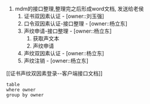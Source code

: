 1. mdm的接口整理,整理完之后形成word文档, 发送给老侯
	1. 证书双因素认证 - [owner::刘玉强]
	2. 口令双因素认证-接口整理 - [owner::杨立东]
	3. 声纹申请-接口整理  - [owner::杨立东]
		1. 获取声文本
		2. 声纹申请
	4. 声纹双因素认证 - [owner::杨立东]
	5. 声纹注销 - [owner::杨立东]




[[证书声纹双因素登录--客户端接口文档]]


```dataview
table  
where owner  
group by owner
```